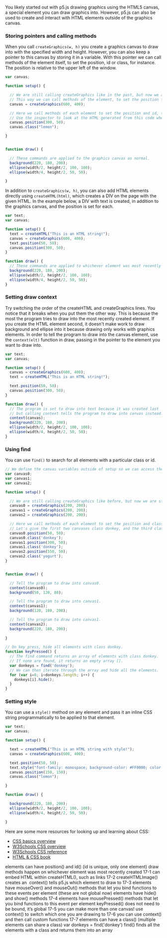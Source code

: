 You likely started out with p5.js drawing graphics using the HTML5 canvas, a special element you can draw graphics into. However, p5.js can also be used to create and interact with HTML elements outside of the graphics canvas.

### Storing pointers and calling methods

When you call ```createGraphics(w, h)``` you create a graphics canvas to draw into with the specified width and height. However, you can also keep a pointer to this canvas by storing it in a variable. With this pointer we can call methods of the element itself, to set the position, id or class, for instance. The position is relative to the upper left of the window.

```javascript
var canvas;

function setup() {

  // We are still calling createGraphics like in the past, but now we are storing the result as a variable.
  // This way we can call methods of the element, to set the position for instance.
  canvas = createGraphics(600, 400);

  // Here we call methods of each element to set the position and id, try changing these values.
  // Use the inspector to look at the HTML generated from this code when you load the sketch in your browser.
  canvas.position(300, 50);
  canvas.class("lemon");

}


function draw() {

  // These commands are applied to the graphics canvas as normal.
  background(220, 180, 200);
  ellipse(width/2, height/2, 100, 100);
  ellipse(width/4, height/2, 50, 50);

}
```

In addition to ```createGraphics(w, h)```, you can also add HTML elements directly using ```createHTML(html)```, which creates a DIV on the page with the given HTML. In the example below, a DIV with text is created, in addition to the graphics canvas, and the position is set for each.

```javascript
var text;
var canvas;

function setup() {
  text = createHTML("This is an HTML string!");
  canvas = createGraphics(600, 400);
  text.position(50, 50);
  canvas.position(300, 50);
}

function draw() {
  // These commands are applied to whichever element was most recently created.
  background(220, 180, 200);
  ellipse(width/2, height/2, 100, 100);
  ellipse(width/4, height/2, 50, 50);
}
```

### Setting draw context

Try switching the order of the createHTML and createGraphics lines. You notice that it breaks when you put them the other way. This is because the most the program tries to draw into the most recently created element. If you create the HTML element second, it doesn't make work to draw background and ellipse into it because drawing only works with graphics elements. In order to tell the program to draw into the canvas element, use the ```context(elt)``` function in draw, passing in the pointer to the element you want to draw into.

```javascript
var text;
var canvas;

function setup() {
  canvas = createGraphics(600, 400);
  text = createHTML("This is an HTML string!");

  text.position(50, 50);
  canvas.position(300, 50);
}

function draw() {
  // The program is set to draw into text because it was created last
  // but calling context tells the program to draw into canvas instead.
  context(canvas);
  background(220, 180, 200);
  ellipse(width/2, height/2, 100, 100);
  ellipse(width/4, height/2, 50, 50);
}
```

### Using find

You can use ```find()``` to search for all elements with a particular class or id.

```javascript
// We define the canvas variables outside of setup so we can access them from anywhere in the sketch.
var canvas0;
var canvas1;
var canvas2;

function setup() {

  // We are still calling createGraphics like before, but now we are storing a pointer to each one.
  canvas0 = createGraphics(200, 200);
  canvas1 = createGraphics(200, 200);
  canvas2 = createGraphics(200, 200);

  // Here we call methods of each element to set the position and class.
  // Let's give the first two canvases class donkey, and the third class yogurt.
  canvas0.position(50, 50);
  canvas0.class('donkey');
  canvas1.position(300, 50);
  canvas1.class('donkey');
  canvas2.position(550, 50);
  canvas2.class('yogurt');
}


function draw() {

  // Tell the program to draw into canvas0.
  context(canvas0);
  background(50, 120, 80);

  // Tell the program to draw into canvas1.
  context(canvas1);
  background(120, 180, 200);

  // Tell the program to draw into canvas1.
  context(canvas2);
  background(220, 180, 200);
  
}

// On key press, hide all elements with class donkey.
function keyPressed() {
  // The find command returns an array of elements with class donkey. 
  // If none are found, it returns an empty array [].
  var donkeys = find('donkey');
  // We can then iterate through the array and hide all the elements.
  for (var i=0; i<donkeys.length; i++) {
    donkeys[i].hide();
  }
}
```


### Setting style

You can use a ```style()``` method on any element and pass it an inline CSS string programmatically to be applied to that element.

```javascript
var text;
var canvas;

function setup() {

  text = createHTML("This is an HTML string with style!");
  canvas = createGraphics(600, 400);

  text.position(50, 50);
  text.style("font-family: monospace; background-color: #FF0000; color: #FFFFFF; font-size: 18pt; padding: 10px;");
  canvas.position(150, 150);
  canvas.class("lemon");

}

function draw() {

  background(220, 180, 200);
  ellipse(width/2, height/2, 100, 100);
  ellipse(width/4, height/2, 50, 50);

}
```


Here are some more resources for looking up and learning about CSS:
+ [CSS basics overview](http://html.net/tutorials/css/lesson2.php)
+ [W3Schools CSS overview](http://www.w3schools.com/css/css_howto.asp)
+ [W3Schools CSS reference](http://www.w3schools.com/cssref/default.asp)
+ [HTML & CSS book](http://htmlandcssbook.com/)
  


elements can have position() and id() (id is unique, only one element)
draw methods happen on whichever element was most recently created
17-1
can embed HTML within createHTML(), such as links
17-2
createHTMLImage() creates an <img>
context() tells p5.js which element to draw to
17-3
elements have mouseOver() and mouseOut() methods that let you bind functions to these events per element (these are not global now)
elements have hide() and show() methods
17-4
elements have mousePressed() methods that let you bind functions to this event per element
keyPressed() does not need to be bound, it’s global
17-5
you can make more than one canvas!
use context() to switch which one you are drawing to
17-6
you can use context() and then call custom functions
17-7
elements can have a class() (multiple elements can share a class)
var donkeys = find('donkey')
find() finds all the elements with a class and returns them into an array